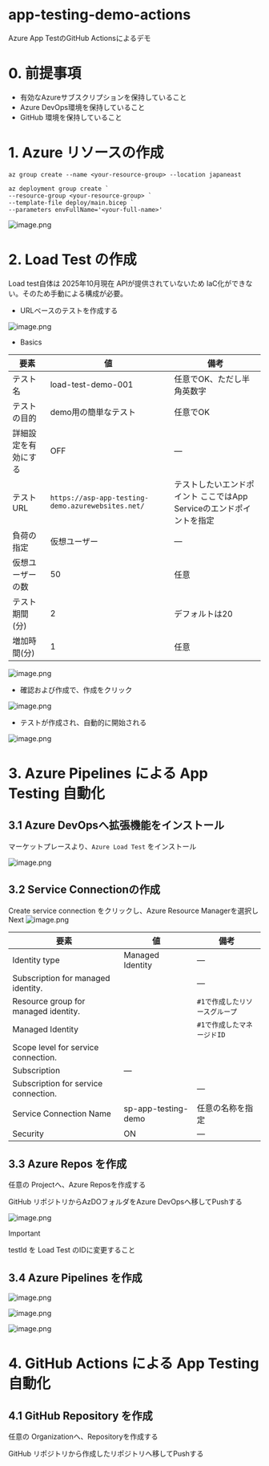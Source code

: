 # app-testing-demo-actions
Azure App TestのGitHub Actionsによるデモ

# 0. 前提事項
- 有効なAzureサブスクリプションを保持していること
- Azure DevOps環境を保持していること
- GitHub 環境を保持していること

# 1. Azure リソースの作成
```
az group create --name <your-resource-group> --location japaneast

az deployment group create `
--resource-group <your-resource-group> `
--template-file deploy/main.bicep `
--parameters envFullName='<your-full-name>'
```

![image.png](images/000.png)

# 2. Load Test の作成
Load test自体は 2025年10月現在 APIが提供されていないため IaC化ができない。そのため手動による構成が必要。

- URLベースのテストを作成する

![image.png](images/001.png)

- Basics

|要素|値|備考|
|--|--|--|
|テスト名|load-test-demo-001|任意でOK、ただし半角英数字|
|テストの目的|demo用の簡単なテスト|任意でOK|
|詳細設定を有効にする|OFF|―|
|テストURL|`https://asp-app-testing-demo.azurewebsites.net/`|テストしたいエンドポイント ここではApp Serviceのエンドポイントを指定|
|負荷の指定|仮想ユーザー|―|
|仮想ユーザーの数|50|任意|
|テスト期間(分)|2|デフォルトは20|
|増加時間(分)|1|任意|

![image.png](images/002.png)

- 確認および作成で、作成をクリック

![image.png](images/003.png)

- テストが作成され、自動的に開始される

![image.png](images/004.png)

# 3. Azure Pipelines による App Testing 自動化

## 3.1 Azure DevOpsへ拡張機能をインストール
マーケットプレースより、`Azure Load Test` をインストール

![image.png](images/005.png)

## 3.2 Service Connectionの作成

Create service connection をクリックし、Azure Resource Managerを選択しNext
![image.png](images/006.png)

|要素|値|備考|
|--|--|--|
|Identity type|Managed Identity|―|
|Subscription for managed identity.|<your-subscription-id>|―|
|Resource group for managed identity.|<your-resource-group>|`#1で作成したリソースグループ`|
|Managed Identity|<your-managedid>|`#1で作成したマネージドID`|
|Scope level for service connection.|
Subscription|―|
|Subscription for service connection.|<your-subscription-id>|―|
|Service Connection Name|sp-app-testing-demo|任意の名称を指定|
|Security|ON|―|

## 3.3 Azure Repos を作成
任意の Projectへ、Azure Reposを作成する

GitHub リポジトリからAzDOフォルダをAzure DevOpsへ移してPushする

![image.png](images/007.png)

> [!IMPORTANT]
> testId を Load Test のIDに変更すること

## 3.4 Azure Pipelines を作成

![image.png](images/008.png)

![image.png](images/009.png)

![image.png](images/010.png)

# 4. GitHub Actions による App Testing 自動化

## 4.1 GitHub Repository を作成
任意の Organizationへ、Repositoryを作成する

GitHub リポジトリから作成したリポジトリへ移してPushする

